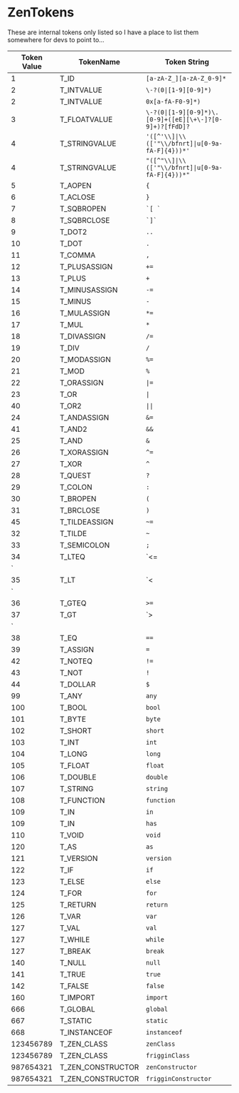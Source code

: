 # ZenTokens

These are internal tokens only listed so I have a place to list them somewhere for devs to point to...


| Token Value | TokenName           | Token String                                                  |
| ----------- | ------------------- | ------------------------------------------------------------- |
| 1           | T_ID                | `[a-zA-Z_][a-zA-Z_0-9]*`                                      |
| 2           | T_INTVALUE          | `\-?(0\|[1-9][0-9]*)`                                       |
| 2           | T_INTVALUE          | `0x[a-fA-F0-9]*)`                                             |
| 3           | T_FLOATVALUE        | `\-?(0\|[1-9][0-9]*)\.[0-9]+([eE][\+\-]?[0-9]+)?[fFdD]?` |
| 4           | T_STRINGVALUE       | `'([^'\\]\|\\(['"\\/bfnrt]\|u[0-9a-fA-F]{4}))*'`      |
| 4           | T_STRINGVALUE       | `"([^"\\]\|\\(['"\\/bfnrt]\|u[0-9a-fA-F]{4}))*"`      |
| 5           | T_AOPEN             | `{`                                                           |
| 6           | T_ACLOSE            | `}`                                                           |
| 7           | T_SQBROPEN          | `` `[ ` ``                                                    |
| 8           | T_SQBRCLOSE         | `` `]` ``                                                     |
| 9           | T_DOT2              | `..`                                                          |
| 10          | T_DOT               | `.`                                                           |
| 11          | T_COMMA             | `,`                                                           |
| 12          | T_PLUSASSIGN        | `+=`                                                          |
| 13          | T_PLUS              | `+`                                                           |
| 14          | T_MINUSASSIGN       | `-=`                                                          |
| 15          | T_MINUS             | `-`                                                           |
| 16          | T_MULASSIGN         | `*=`                                                          |
| 17          | T_MUL               | `*`                                                           |
| 18          | T_DIVASSIGN         | `/=`                                                          |
| 19          | T_DIV               | `/`                                                           |
| 20          | T_MODASSIGN         | `%=`                                                          |
| 21          | T_MOD               | `%`                                                           |
| 22          | T_ORASSIGN          | `\|=`                                                        |
| 23          | T_OR                | `\|`                                                         |
| 40          | T_OR2               | `\|\|`                                                      |
| 24          | T_ANDASSIGN         | `&=`                                                      |
| 41          | T_AND2              | `&&`                                                  |
| 25          | T_AND               | `&`                                                       |
| 26          | T_XORASSIGN         | `^=`                                                          |
| 27          | T_XOR               | `^`                                                           |
| 28          | T_QUEST             | `?`                                                           |
| 29          | T_COLON             | `:`                                                           |
| 30          | T_BROPEN            | `(`                                                           |
| 31          | T_BRCLOSE           | `)`                                                           |
| 45          | T_TILDEASSIGN       | `~=`                                                          |
| 32          | T_TILDE             | `~`                                                           |
| 33          | T_SEMICOLON         | `;`                                                           |
| 34          | T_LTEQ              | `<=
`                                                      |
| 35          | T_LT                | `<
`                                                       |
| 36          | T_GTEQ              | `>=`                                                       |
| 37          | T_GT                | `>
`                                                       |
| 38          | T_EQ                | `==`                                                          |
| 39          | T_ASSIGN            | `=`                                                           |
| 42          | T_NOTEQ             | `!=`                                                          |
| 43          | T_NOT               | `!`                                                           |
| 44          | T_DOLLAR            | `$`                                                           |
| 99          | T_ANY               | `any`                                                         |
| 100         | T_BOOL              | `bool`                                                        |
| 101         | T_BYTE              | `byte`                                                        |
| 102         | T_SHORT             | `short`                                                       |
| 103         | T_INT               | `int`                                                         |
| 104         | T_LONG              | `long`                                                        |
| 105         | T_FLOAT             | `float`                                                       |
| 106         | T_DOUBLE            | `double`                                                      |
| 107         | T_STRING            | `string`                                                      |
| 108         | T_FUNCTION          | `function`                                                    |
| 109         | T_IN                | `in`                                                          |
| 109         | T_IN                | `has`                                                         |
| 110         | T_VOID              | `void`                                                        |
| 120         | T_AS                | `as`                                                          |
| 121         | T_VERSION           | `version`                                                     |
| 122         | T_IF                | `if`                                                          |
| 123         | T_ELSE              | `else`                                                        |
| 124         | T_FOR               | `for`                                                         |
| 125         | T_RETURN            | `return`                                                      |
| 126         | T_VAR               | `var`                                                         |
| 127         | T_VAL               | `val`                                                         |
| 127         | T_WHILE             | `while`                                                       |
| 127         | T_BREAK             | `break`                                                       |
| 140         | T_NULL              | `null`                                                        |
| 141         | T_TRUE              | `true`                                                        |
| 142         | T_FALSE             | `false`                                                       |
| 160         | T_IMPORT            | `import`                                                      |
| 666         | T_GLOBAL            | `global`                                                      |
| 667         | T_STATIC            | `static`                                                      |
| 668         | T_INSTANCEOF        | `instanceof`                                                  |
| 123456789   | T_ZEN_CLASS       | `zenClass`                                                    |
| 123456789   | T_ZEN_CLASS       | `frigginClass`                                                |
| 987654321   | T_ZEN_CONSTRUCTOR | `zenConstructor`                                              |
| 987654321   | T_ZEN_CONSTRUCTOR | `frigginConstructor`                                          |
